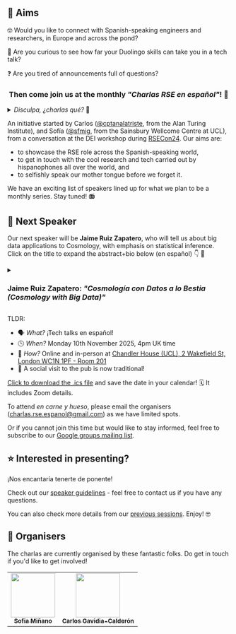 <!-- ![banner](https://github.com/charlas-rse-espanol/.github/blob/main/profile/banner.png) -->

## 🎯 Aims 
🤓 Would you like to connect with Spanish-speaking engineers and researchers, in Europe and across the pond? 

🦉 Are you curious to see how far your Duolingo skills can take you in a tech talk? 

❓ Are you tired of announcements full of questions? 

<center>
<h3>Then come join us at the monthly <i>"Charlas RSE en español"</i>! 👏 
</h3>
</center>

<details>
<summary> <i> Disculpa, ¿charlas qué? </i> 🤔 </summary>

> RSE = research software engineer = ingeniero de software de investigación
>
> Si te gusta programar para la ciencia, o si te interesa cómo se hace software en la investigación, ¡sigue leyendo! 🚀
</details>


An initiative started by Carlos ([@cptanalatriste](https://github.com/cptanalatriste), from the Alan Turing Institute), and Sofía ([@sfmig](https://github.com/sfmig), from the Sainsbury Wellcome Centre at UCL), from a conversation at the DEI workshop during [RSECon24](https://rsecon24.society-rse.org/). Our aims are:
- to showcase the RSE role across the Spanish-speaking world, 
- to get in touch with the cool research and tech carried out by hispanophones all over the world, and 
- to selfishly speak our mother tongue before we forget it.

We have an exciting list of speakers lined up for what we plan to be a monthly series. Stay tuned! 📻

## 📢 Next Speaker
<!---
Our next talk is currently planned for mid-January 2025 - more details to follow soon!

In the meantime, maybe you can check the material from [previous sessions](https://github.com/charlas-rse-espanol/.github/blob/main/profile/schedule.md).
-->
Our next speaker will be **Jaime Ruiz Zapatero**, who will tell us about big data applications to Cosmology, with emphasis on statistical inference. Click on the title to expand the abstract+bio below (en español) 👇 🧵

<details>
  <summary><h3> Jaime Ruiz Zapatero: <i>"Cosmología con Datos a lo Bestia (Cosmology with Big Data)"</i></h3></summary>

> La inferencia estadística consiste en estimar las propiedades de un grupo dada una pequeña muestra. En Cosmología esto se traduce en aprender las propiedades del Universo en su conjunto dadas unas pocas (cientos de millones) de galaxias. A mitad de los años dos mil la Cosmología empezó a experimentar un rápido proceso de cuantificación. En los últimos años este proceso se ha convertido en exponencial gracias a la llegada de los llamados telescopios de cuarta generación. Por tanto, la Cosmología se encuentra envuelta en una carrera armamentística en la que datos más complejos requieren de modelos igualmente complicados. Tal es el punto que nuestras técnicas de inferencia estadística para extraer los valores de estos nuevos modelos no dan abasto. En esta charla expondré brevemente cual es el estado actual de la Cosmología como campo y cuales son sus principales desafíos. Luego me enfocaré en los problemas y soluciones que este nuevo aluvión de datos nos está trayendo. Particularmente me centraré en los últimos desarrollos en los métodos de inferencia estadística que hacen posible su procesamiento.
>
> **Bio**: Jaime Ruiz Zapatero, vallisoletano por cuna y gaditano por sentimiento, es ingeniero de software para los telescopios Vera Rubin y Euclides desde 2023. Anteriormente, completó su doctorado en Astronomía, estudiando la aplicación de métodos auto-diferenciables para agilizar la inferencia estadística de modelos con alta dimensionalidad.
</details>

TLDR:
- 🗣 *What?* ¡Tech talks en español!
- 🕓 *When?* Monday 10th November 2025, 4pm UK time
- 📍 *How?* Online and in-person at [Chandler House (UCL), 2 Wakefield St, London WC1N 1PF - Room 201](https://maps.app.goo.gl/p1JfDY9huBCsCx4t8)
- 💃 A social visit to the pub is now traditional!

[Click to download the .ics file](https://drive.google.com/file/d/1yhGuF959ThAKgIVLVacEw1KjgPZPiYNE/view?usp=share_link) and save the date in your calendar! 🗓 It includes Zoom details.

To attend _en carne y hueso_, please email the organisers ([charlas.rse.espanol@gmail.com](mailto:charlas.rse.espanol@gmail.com)) as we have limited spots.

Or if you cannot join this time but would like to stay informed, feel free to subscribe to our [Google groups mailing list](https://groups.google.com/g/rse-en-espaniol/).



## ⭐ Interested in presenting?
¡Nos encantaría tenerte de ponente!

Check out our [speaker guidelines](https://github.com/charlas-rse-espanol/.github/blob/main/profile/format.md) - feel free to contact us if you have any questions.

You can also check more details from our [previous sessions](https://github.com/charlas-rse-espanol/.github/blob/main/profile/schedule.md). Enjoy! 🤓


## 🤪 Organisers
The charlas are currently organised by these fantastic folks. Do get in touch if you'd like to get involved!
<!-- ALL-CONTRIBUTORS-LIST:START - Do not remove or modify this section -->
<!-- prettier-ignore-start -->
<!-- markdownlint-disable -->
<table>
  <tr>
	<td align="center">
		<a href="https://github.com/sfmig"><img src="https://avatars1.githubusercontent.com/u/33267254?v=4?s=100" width="100px;" alt=""/>
		<br />
			<sub> <b>Sofia Miñano</b> </sub>        
		</a>
		<br />
	</td>
	<!-- CONTRIBUTOR -->
	<td align="center">
		<a href="https://github.com/cptanalatriste"><img src="https://avatars.githubusercontent.com/u/1616531?v=4?s=100" width="100px;" alt=""/>
		<br />
			<sub> <b>Carlos Gavidia-Calderón</b> </sub>        
		</a>
		<br />
	</td>
	<!-- CONTRIBUTOR -->
  </tr>
</table>
<!-- markdownlint-restore -->
<!-- prettier-ignore-end -->

<!-- ALL-CONTRIBUTORS-LIST:END -->
